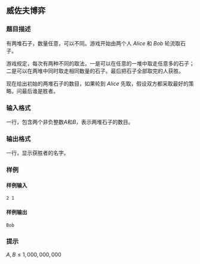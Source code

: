 ## 威佐夫博弈

### 题目描述

有两堆石子，数量任意，可以不同。游戏开始由两个人 $Alice$ 和 $Bob$ 轮流取石子。

游戏规定，每次有两种不同的取法，一是可以在任意的一堆中取走任意多的石子；二是可以在两堆中同时取走相同数量的石子。最后把石子全部取完的人获胜。

现在给出初始的两堆石子的数目，如果轮到 $Alice$ 先取，假设双方都采取最好的策略，问最后谁是胜者。


### 输入格式

一行，包含两个非负整数$A$和$B$，表示两堆石子的数目。

### 输出格式

一行，显示获胜者的名字。

### 样例

#### 样例输入

```
2 1
```

#### 样例输出

```
Bob
```


### 提示


$A, B \le 1,000,000,000$



